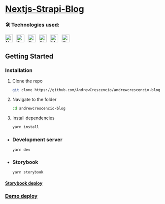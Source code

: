 # [Nextjs-Strapi-Blog](https://andrewcrescencio-blog.vercel.app) 

### :hammer_and_wrench: Technologies used:


[<img src="https://img.shields.io/badge/next.js-000000?style=for-the-badge&logo=nextdotjs&logoColor=white" alt="Next.js" title="Next.js" height="25" />][tech_tools_anchor]
&nbsp;
[<img src="https://img.shields.io/badge/TypeScript-007ACC?style=for-the-badge&logo=typescript&logoColor=white" alt="TypeScript" title="TypeScript" height="25" />][tech_tools_anchor]
&nbsp;
[<img src="https://img.shields.io/badge/GraphQl-E10098?style=for-the-badge&logo=graphql&logoColor=white" alt="GraphQL" title="GraphQL" height="25" />][tech_tools_anchor]
&nbsp;
[<img src="https://img.shields.io/badge/styled--components-DB7093?style=for-the-badge&logo=styled-components&logoColor=white" alt="Styled Components" title="styled-components" height="25" />][tech_tools_anchor]
&nbsp;
[<img src="https://img.shields.io/badge/MongoDB-4EA94B?style=for-the-badge&logo=mongodb&logoColor=white" alt="MongoDB" title="MongoDB" height="25" />][tech_tools_anchor]
&nbsp;
[<img src="https://img.shields.io/badge/strapi-2e7eea?style=for-the-badge&logo=strapi&logoColor=white" alt="Strapi" title="Strapi" height="25" />][tech_tools_anchor]
&nbsp;



## Getting Started


### Installation

1. Clone the repo
   ```sh
   git clone https://github.com/AndrewCrescencio/andrewcrescencio-blog.git
   ```

2. Navigate to the folder
   ```sh
   cd andrewcrescencio-blog
    ```
     
3. Install dependencies
   ```sh
   yarn install
   ```




+ ### Development server
    ```
    yarn dev
    ```
    
+ ### Storybook
    ```
    yarn storybook
    ```

#### [Storybook deploy](https://612497ba27789e003a207ef9-jxeuamaicm.chromatic.com)
### [Demo deploy](https://andrewcrescencio-blog.vercel.app) 




[tech_tools_anchor]: #--
